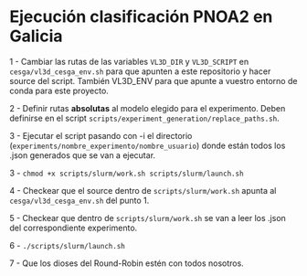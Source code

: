 # Ejecución clasificación PNOA2 en Galicia

1 - Cambiar las rutas de las variables `VL3D_DIR` y `VL3D_SCRIPT` en `cesga/vl3d_cesga_env.sh` para que apunten a este repositorio y hacer source del script. También VL3D_ENV para que apunte a vuestro entorno de conda para este proyecto.

2 - Definir rutas **absolutas** al modelo elegido para el experimento. Deben definirse en el script `scripts/experiment_generation/replace_paths.sh`. 

3 - Ejecutar el script pasando con -i el directorio (`experiments/nombre_experimento/nombre_usuario`) donde están todos los .json generados que se van a ejecutar.

3 - `chmod +x scripts/slurm/work.sh scripts/slurm/launch.sh`

4 - Checkear que el source dentro de `scripts/slurm/work.sh` apunta al `cesga/vl3d_cesga_env.sh` del punto 1.

5 - Checkear que dentro de `scripts/slurm/work.sh` se van a leer los .json del correspondiente experimento.

6 - `./scripts/slurm/launch.sh`

7 - Que los dioses del Round-Robin estén con todos nosotros.
